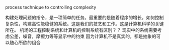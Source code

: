 process
technique to controlling complexity


构建处理问题的指令，是一项简单的任务。最重要的是随着程序的增长，如何控制复杂性，构建高性能稳健的系统。这是我们的技艺和工作。这是计算机科学的关键所在。
机场的工程控制系统和计算机的控制系统有区别？？
现实中的系统需要考虑公差，噪音，摩擦力等等显示中的约束
因为计算机不是真实的，都是抽象的可以随心所欲的组合



